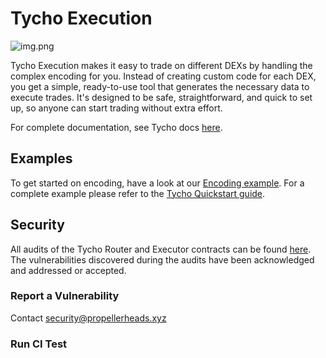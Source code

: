 # Tycho Execution

![img.png](banner.png)

Tycho Execution makes it easy to trade on different DEXs by handling the complex encoding for you. Instead of creating
custom code for each DEX, you get a simple, ready-to-use tool that generates the necessary data to execute trades. It's
designed to be safe, straightforward, and quick to set up, so anyone can start trading without extra effort.

For complete documentation, see Tycho docs [here](https://docs.propellerheads.xyz/tycho/for-solvers/execution).

## Examples

To get started on encoding, have a look at our [Encoding example](examples/encoding-example/README.md).
For a complete example please refer to the [Tycho Quickstart guide](https://docs.propellerheads.xyz/tycho).

## Security

All audits of the Tycho Router and Executor contracts can be found [here](docs/audits).
The vulnerabilities discovered during the audits have been acknowledged and addressed or accepted.

### Report a Vulnerability

Contact [security@propellerheads.xyz](mailto:security@propellerheads.xyz)


### Run CI Test
